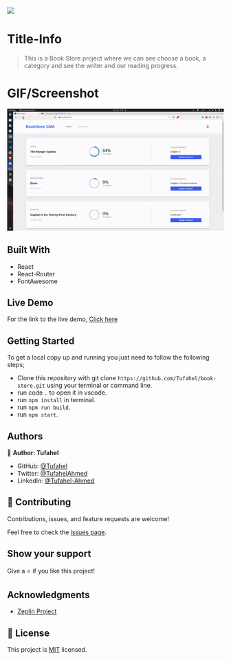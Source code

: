![](https://img.shields.io/badge/Microverse-blueviolet)

# Title-Info
> This is a Book Store project where we can see choose a book, a category and see the writer and our reading progress.

# GIF/Screenshot
![](gif-2.gif)

## Built With
- React
- React-Router
- FontAwesome

## Live Demo
For the link to the live demo, [Click here](https://benevolent-melomakarona-75d9f6.netlify.app/)

## Getting Started
To get a local copy up and running you just need to follow the following steps;
- Clone this repository with
git clone `https://github.com/Tufahel/book-store.git` using your terminal or command line.
- run code `.` to open it in vscode.
- run `npm install` in terminal.
- run `npm run build`.
- run `npm start`.

## Authors

👤 **Author: Tufahel**

- GitHub: [@Tufahel](https://github.com/Tufahel)
- Twitter: [@TufahelAhmed](https://twitter.com/TufahelAhmed)
- LinkedIn: [@Tufahel-Ahmed](https://www.linkedin.com/in/tufahel-ahmed/)

## 🤝 Contributing

Contributions, issues, and feature requests are welcome!

Feel free to check the [issues page](../../issues/).

## Show your support

Give a ⭐️ if you like this project!

## Acknowledgments

- [Zeplin Project](https://app.zeplin.io/project/5b35a9e13227086040f8eb75/screen/5b695e29bb8c844f118f9378)

## 📝 License

This project is [MIT](./MIT.md) licensed.
